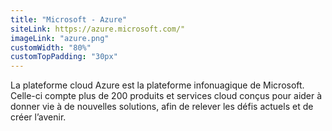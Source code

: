 ```yaml
---
title: "Microsoft - Azure"
siteLink: https://azure.microsoft.com/"
imageLink: "azure.png"
customWidth: "80%"
customTopPadding: "30px"
---
```


La plateforme cloud Azure est la plateforme infonuagique de Microsoft. Celle-ci compte plus de 200 produits et services cloud conçus pour aider à donner vie à de nouvelles solutions, afin de relever les défis actuels et de créer l’avenir. 